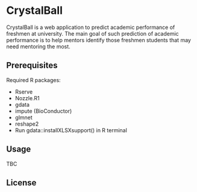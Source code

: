 # CrystalBall

CrystalBall is a web application to predict academic performance of freshmen at university. The main goal 
of such prediction of academic performance is to help mentors identify those freshmen students that may
need mentoring the most.

## Prerequisites

Required R packages:
- Rserve
- Nozzle.R1
- gdata
- impute (BioConductor)
- glmnet
- reshape2
- Run gdata::installXLSXsupport() in R terminal

## Usage

TBC

## License
